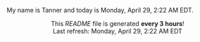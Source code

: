 My name is Tanner and today is Monday, April 29, 2:22 AM EDT.

<p align="center">This <i>README</i> file is generated <b>every 3 hours</b>!</br>Last refresh: Monday, April 29, 2:22 AM EDT<br /></p>
